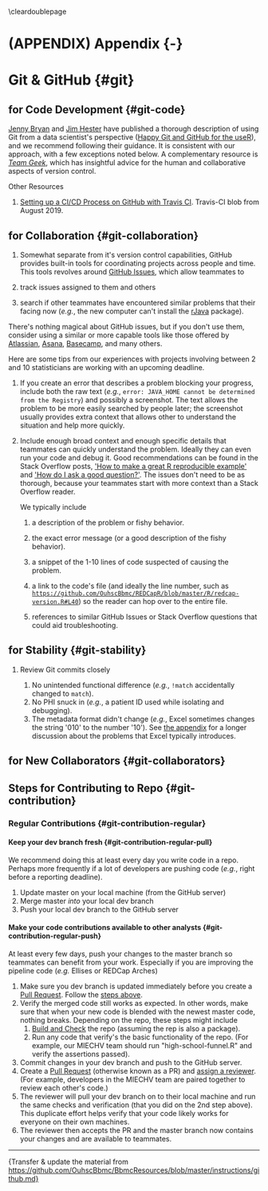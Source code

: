 \cleardoublepage

(APPENDIX) Appendix {-}
====================================

Git & GitHub {#git}
====================================

for Code Development {#git-code}
------------------------------------

[Jenny Bryan](https://github.com/jennybc) and [Jim Hester](https://github.com/jimhester) have published a thorough description of using Git from a data scientist's perspective ([Happy Git and GitHub for the useR](https://happygitwithr.com/)), and we recommend following their guidance.  It is consistent with our approach, with a few exceptions noted below.  A complementary resource is *[Team Geek](https://smile.amazon.com/dp/1449302440)*, which has insightful advice for the human and collaborative aspects of version control.

Other Resources

1. [Setting up a CI/CD Process on GitHub with Travis CI](https://blog.travis-ci.com/2019-05-30-setting-up-a-ci-cd-process-on-github).  Travis-CI blob from August 2019.

for Collaboration {#git-collaboration}
------------------------------------

1. Somewhat separate from it's version control capabilities, GitHub provides built-in tools for coordinating projects across people and time.  This tools revolves around [GitHub Issues](https://guides.github.com/features/issues/), which allow teammates to

1. track issues assigned to them and others
1. search if other teammates have encountered similar problems that their facing now (*e.g.*, the new computer can't install the [rJava](https://CRAN.R-project.org/package=rJava) package).

There's nothing magical about GitHub issues, but if you don't use them, consider using a similar or more capable tools like those offered by [Atlassian](https://www.atlassian.com/), [Asana](https://asana.com/), [Basecamp](https://basecamp.com/), and many others.

Here are some tips from our experiences with projects involving between 2 and 10 statisticians are working with an upcoming deadline.

1. If you create an error that describes a problem blocking your progress, include both the raw text (*e.g.*, `error: JAVA_HOME cannot be determined from the Registry`) and possibly a screenshot.  The text allows the problem to be more easily searched by people later; the screenshot usually provides extra context that allows other to understand the situation and help more quickly.

1. Include enough broad context and enough specific details that teammates can quickly understand the problem.  Ideally they can even run your code and debug it.  Good recommendations can be found in the Stack Overflow posts, ['How to make a great R reproducible example'](https://stackoverflow.com/questions/5963269/how-to-make-a-great-r-reproducible-example?rq=1) and ['How do I ask a good question?'](https://stackoverflow.com/help/how-to-ask).  The issues don't need to be as thorough, because your teammates start with more context than a Stack Overflow reader.

    We typically include

    1. a description of the problem or fishy behavior.

    1. the exact error message (or a good description of the fishy behavior).

    1. a snippet of the 1-10 lines of code suspected of causing the problem.

    1. a link to the code's file (and ideally the line number, such as [`https://github.com/OuhscBbmc/REDCapR/blob/master/R/redcap-version.R#L40`](https://github.com/OuhscBbmc/REDCapR/blob/master/R/redcap-version.R#L40)) so the reader can hop over to the entire file.

    1. references to similar GitHub Issues or Stack Overflow questions that could aid troubleshooting.

<!-- Consider including good examples, like https://github.com/OuhscBbmc/miechv-3/issues/2073.  Probably shorten some for clarity. -->

for Stability {#git-stability}
------------------------------------

1. Review Git commits closely

    1. No unintended functional difference (*e.g.*, `!match` accidentally changed to `match`).
    1. No PHI snuck in (*e.g.*, a patient ID used while isolating and debugging).
    1. The metadata format didn't change (*e.g.*, Excel sometimes changes the string '010' to the number '10').  See [the appendix](#snippets-correspondence-excel) for a longer discussion about the problems that Excel typically introduces.

for New Collaborators {#git-collaborators}
------------------------------------

Steps for Contributing to Repo {#git-contribution}
------------------------------------

### Regular Contributions {#git-contribution-regular}

#### Keep your dev branch fresh {#git-contribution-regular-pull}

We recommend doing this at least every day you write code in a repo.  Perhaps more frequently if a lot of developers are pushing code (*e.g.*, right before a reporting deadline).

1. Update master on your local machine (from the GitHub server)
1. Merge master *into* your local dev branch
1. Push your local dev branch to the GitHub server

#### Make your code contributions available to other analysts {#git-contribution-regular-push}

At least every few days, push your changes to the master branch so teammates can benefit from your work.  Especially if you are improving the pipeline code (*e.g.* Ellises or REDCap Arches)

1. Make sure you dev branch is updated immediately before you create a [Pull Request]().  Follow the [steps above](#git-contribution-regular-pull).
1. Verify the merged code still works as expected.  In other words, make sure that when your new code is blended with the newest master code, nothing breaks.  Depending on the repo, these steps might include
    1. [Build and Check](https://support.rstudio.com/hc/en-us/articles/200486508-Building-Testing-and-Distributing-Packages) the repo (assuming the rep is also a package).
    1. Run any code that verify's the basic functionality of the repo.  (For example, our MIECHV team should run "high-school-funnel.R" and verify the assertions passed).
1. Commit changes in your dev branch and push to the GitHub server.
1. Create a [Pull Request](https://docs.github.com/en/free-pro-team@latest/github/collaborating-with-issues-and-pull-requests/creating-a-pull-request) (otherwise known as a PR) and [assign a reviewer](https://docs.github.com/en/free-pro-team@latest/github/collaborating-with-issues-and-pull-requests/about-pull-request-reviews).  (For example, developers in the MIECHV team are paired together to review each other's code.)
1. The reviewer will pull your dev branch on to their local machine and run the same checks and verification (that you did on the 2nd step above).  This duplicate effort helps verify that your code likely works for everyone on their own machines.
1. The reviewer then accepts the PR and the master branch now contains your changes and are available to teammates.

-------

{Transfer & update the material from https://github.com/OuhscBbmc/BbmcResources/blob/master/instructions/github.md}
